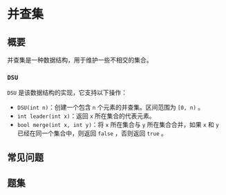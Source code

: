 # 并查集

## 概要
并查集是一种数据结构，用于维护一些不相交的集合。
### `DSU`
`DSU` 是该数据结构的实现，它支持以下操作：
- `DSU(int n)`：创建一个包含 `n` 个元素的并查集。区间范围为 `[0, n)` 。
- `int leader(int x)`：返回 `x` 所在集合的代表元素。
- `bool merge(int x, int y)`：将 `x` 所在集合与 `y` 所在集合合并，如果 `x` 和 `y` 已经在同一个集合中，则返回 `false` ，否则返回 `true` 。


## 常见问题

## 题集